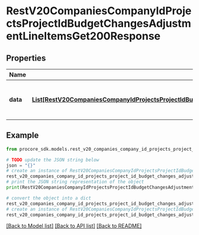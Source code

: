 # RestV20CompaniesCompanyIdProjectsProjectIdBudgetChangesAdjustmentLineItemsGet200Response


## Properties

Name | Type | Description | Notes
------------ | ------------- | ------------- | -------------
**data** | [**List[RestV20CompaniesCompanyIdProjectsProjectIdBudgetChangesAdjustmentLineItemsGet200ResponseDataInner]**](RestV20CompaniesCompanyIdProjectsProjectIdBudgetChangesAdjustmentLineItemsGet200ResponseDataInner.md) | Array of Budget Change Adjustment Line Items | [optional] 

## Example

```python
from procore_sdk.models.rest_v20_companies_company_id_projects_project_id_budget_changes_adjustment_line_items_get200_response import RestV20CompaniesCompanyIdProjectsProjectIdBudgetChangesAdjustmentLineItemsGet200Response

# TODO update the JSON string below
json = "{}"
# create an instance of RestV20CompaniesCompanyIdProjectsProjectIdBudgetChangesAdjustmentLineItemsGet200Response from a JSON string
rest_v20_companies_company_id_projects_project_id_budget_changes_adjustment_line_items_get200_response_instance = RestV20CompaniesCompanyIdProjectsProjectIdBudgetChangesAdjustmentLineItemsGet200Response.from_json(json)
# print the JSON string representation of the object
print(RestV20CompaniesCompanyIdProjectsProjectIdBudgetChangesAdjustmentLineItemsGet200Response.to_json())

# convert the object into a dict
rest_v20_companies_company_id_projects_project_id_budget_changes_adjustment_line_items_get200_response_dict = rest_v20_companies_company_id_projects_project_id_budget_changes_adjustment_line_items_get200_response_instance.to_dict()
# create an instance of RestV20CompaniesCompanyIdProjectsProjectIdBudgetChangesAdjustmentLineItemsGet200Response from a dict
rest_v20_companies_company_id_projects_project_id_budget_changes_adjustment_line_items_get200_response_from_dict = RestV20CompaniesCompanyIdProjectsProjectIdBudgetChangesAdjustmentLineItemsGet200Response.from_dict(rest_v20_companies_company_id_projects_project_id_budget_changes_adjustment_line_items_get200_response_dict)
```
[[Back to Model list]](../README.md#documentation-for-models) [[Back to API list]](../README.md#documentation-for-api-endpoints) [[Back to README]](../README.md)


